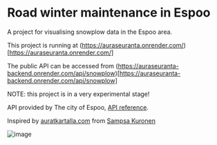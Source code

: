 # Road winter maintenance in Espoo

A project for visualising snowplow data in the Espoo area. 

This project is running at (https://auraseuranta.onrender.com/)[https://auraseuranta.onrender.com/]

The public API can be accessed from (https://auraseuranta-backend.onrender.com/api/snowplow)[https://auraseuranta-backend.onrender.com/api/snowplow]

NOTE: this project is in a very experimental stage! 

API provided by The city of Espoo, [API reference](https://kartat.espoo.fi/avoindata/#WFS).

Inspired by [auratkartalla.com](https://auratkartalla.com/) from [Sampsa Kuronen](https://github.com/sampsakuronen)

![image](https://github.com/Atte-Oksanen/teiden_talvikunnossapito/assets/97843376/f5163f29-3278-451b-a56c-a7043ba94963)
